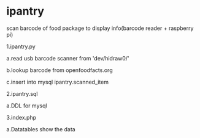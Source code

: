 # ipantry
scan barcode of food package to display info(barcode reader + raspberry pi)

1.ipantry.py
  
   a.read usb barcode scanner from 'dev/hidraw0/'

   b.lookup barcode from openfoodfacts.org

   c.insert into mysql ipantry.scanned_item
  
2.ipantry.sql

   a.DDL for mysql
  
3.index.php

   a.Datatables show the data
